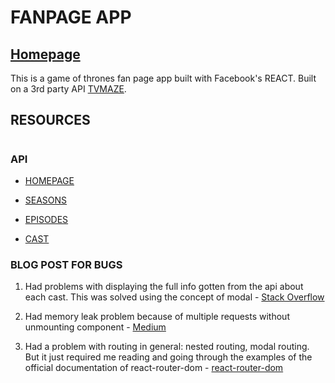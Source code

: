 # FANPAGE APP
## [Homepage](https://rustydcoder.github.io/GOT-fanapp/) 
This is a game of thrones fan page app built with Facebook's REACT. Built on a 3rd party API [TVMAZE](http://tvmaze.com).

## RESOURCES

#

### API

- [HOMEPAGE](http://api.tvmaze.com/shows/82)

- [SEASONS](http://api.tvmaze.com/shows/82/seasons)

- [EPISODES](http://api.tvmaze.com/shows/82/episodes)

- [CAST](http://api.tvmaze.com/shows/82/cast)

### BLOG POST FOR BUGS

1. Had problems with displaying the full info gotten from the api about each cast. This was solved using the concept of modal - [Stack Overflow](https://stackoverflow.com/questions/54276832/react-how-to-display-a-modal-popup-only-for-that-specific-div)

2. Had memory leak problem because of multiple requests without unmounting component - [Medium](https://medium.com/@selvaganesh93/how-to-clean-up-subscriptions-in-react-components-using-abortcontroller-72335f19b6f7#:~:text=Warning%3A%20Can't%20perform%20a,tasks%20in%20the%20componentWillUnmount%20method.&text=an%20unmounted%20component.-,This%20is%20a%20no%2Dop%2C%20but%20it%20indicates%20a,memory%20leak%20in%20your%20application.)

3. Had a problem with routing in general: nested routing, modal routing. But it just required me reading and going through the examples of the official documentation of react-router-dom - [react-router-dom](https://reactrouter.com/web/example/nesting)
